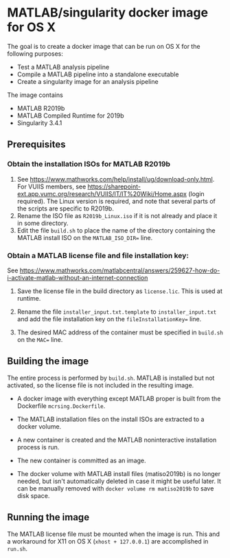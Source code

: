 # MATLAB/singularity docker image for OS X

The goal is to create a docker image that can be run on OS X for the following purposes:
  - Test a MATLAB analysis pipeline
  - Compile a MATLAB pipeline into a standalone executable
  - Create a singularity image for an analysis pipeline

The image contains
  - MATLAB R2019b
  - MATLAB Compiled Runtime for 2019b
  - Singularity 3.4.1
  
## Prerequisites

### Obtain the installation ISOs for MATLAB R2019b

1. See https://www.mathworks.com/help/install/ug/download-only.html. For VUIIS members, see https://sharepoint-ext.app.vumc.org/research/VUIIS/IT/IT%20Wiki/Home.aspx (login required). The Linux version is required, and note that several parts of the scripts are specific to R2019b.
2. Rename the ISO file as `R2019b_Linux.iso` if it is not already and place it in some directory.
3. Edit the file `build.sh` to place the name of the directory containing the MATLAB install ISO on the `MATLAB_ISO_DIR=` line.

### Obtain a MATLAB license file and file installation key:
See https://www.mathworks.com/matlabcentral/answers/259627-how-do-i-activate-matlab-without-an-internet-connection

1. Save the license file in the build directory as `license.lic`. This is used at runtime.

2. Rename the file `installer_input.txt.template` to `installer_input.txt` and add the file installation key on the `fileInstallationKey=` line.

3. The desired MAC address of the container must be specified in `build.sh` on the `MAC=` line.

## Building the image

The entire process is performed by `build.sh`. MATLAB is installed but not activated, so the license file is not included in the resulting image.

- A docker image with everything except MATLAB proper is built from the Dockerfile `mcrsing.Dockerfile`.

- The MATLAB installation files on the install ISOs are extracted to a docker volume.

- A new container is created and the MATLAB noninteractive installation process is run.

- The new container is committed as an image.

- The docker volume with MATLAB install files (matiso2019b) is no longer needed, but isn't automatically deleted in case it might be useful later. It can be manually removed with `docker volume rm matiso2019b` to save disk space.

## Running the image

The MATLAB license file must be mounted when the image is run. This and a workaround for X11 on OS X (`xhost + 127.0.0.1`) are accomplished in `run.sh`.

